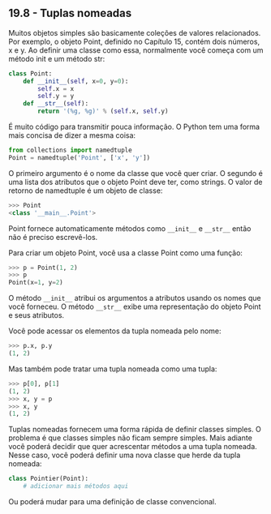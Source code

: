 ## 19.8 - Tuplas nomeadas

Muitos objetos simples são basicamente coleções de valores relacionados. Por exemplo, o objeto Point, definido no Capítulo 15, contém dois números, x e y. Ao definir uma classe como essa, normalmente você começa com um método init e um método str:

```python
class Point:
    def __init__(self, x=0, y=0):
        self.x = x
        self.y = y
    def __str__(self):
        return '(%g, %g)' % (self.x, self.y)
```

É muito código para transmitir pouca informação. O Python tem uma forma mais concisa de dizer a mesma coisa:

```python
from collections import namedtuple
Point = namedtuple('Point', ['x', 'y'])
```

O primeiro argumento é o nome da classe que você quer criar. O segundo é uma lista dos atributos que o objeto Point deve ter, como strings. O valor de retorno de namedtuple é um objeto de classe:

```python
>>> Point
<class '__main__.Point'>
```

Point fornece automaticamente métodos como `__init__` e `__str__` então não é preciso escrevê-los.

Para criar um objeto Point, você usa a classe Point como uma função:

```python
>>> p = Point(1, 2)
>>> p
Point(x=1, y=2)
```

O método `__init__` atribui os argumentos a atributos usando os nomes que você forneceu. O método `__str__` exibe uma representação do objeto Point e seus atributos.

Você pode acessar os elementos da tupla nomeada pelo nome:

```python
>>> p.x, p.y
(1, 2)
```

Mas também pode tratar uma tupla nomeada como uma tupla:

```python
>>> p[0], p[1]
(1, 2)
>>> x, y = p
>>> x, y
(1, 2)
```

Tuplas nomeadas fornecem uma forma rápida de definir classes simples. O problema é que classes simples não ficam sempre simples. Mais adiante você poderá decidir que quer acrescentar métodos a uma tupla nomeada. Nesse caso, você poderá definir uma nova classe que herde da tupla nomeada:

```python
class Pointier(Point):
    # adicionar mais métodos aqui
```

Ou poderá mudar para uma definição de classe convencional.
